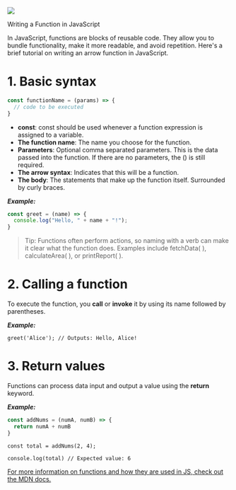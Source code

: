 ![](https://images.unsplash.com/photo-1687603827201-922149337146?q=80&w=2670&auto=format&fit=crop&ixlib=rb-4.0.3&ixid=M3wxMjA3fDB8MHxwaG90by1wYWdlfHx8fGVufDB8fHx8fA%3D%3D)

Writing a Function in JavaScript

In JavaScript, functions are blocks of reusable code. They allow you to bundle functionality, make it more readable, and avoid repetition. Here's a brief tutorial on writing an arrow function in JavaScript.

# 1. Basic syntax

```javascript
const functionName = (params) => {
  // code to be executed
}
```
- **const**: const should be used whenever a function expression is assigned to a variable.
- **The function name**: The name you choose for the function.
- **Parameters**: Optional comma separated parameters. This is the data passed into the function. If there are no parameters, the () is still required.
- **The arrow syntax**: Indicates that this will be a function.
- **The body**: The statements that make up the function itself. Surrounded by curly braces.

***Example:***

```javascript
const greet = (name) => {
  console.log("Hello, " + name + "!");
}
```
> Tip: Functions often perform actions, so naming with a verb can make it clear what the function does. Examples include fetchData( ), calculateArea( ), or printReport( ). 

# 2. Calling a function

To execute the function, you **call** or **invoke** it by using its name followed by parentheses.

***Example:***

`greet('Alice'); // Outputs: Hello, Alice!`

# 3. Return values

Functions can process data input and output a value using the **return** keyword.

***Example:*** 

```javascript
const addNums = (numA, numB) => {
  return numA + numB
}
```
`const total = addNums(2, 4);`

`console.log(total) // Expected value: 6`

[For more information on functions and how they are used in JS, check out the MDN docs.](
https://developer.mozilla.org/en-US/docs/Web/JavaScript/Guide/Functions)